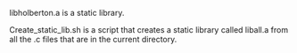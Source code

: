 libholberton.a is a static library.

Create_static_lib.sh is a script that creates a static library called liball.a from all the .c files that are in the current directory.





